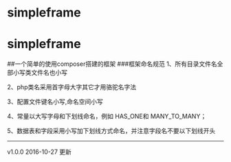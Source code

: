 # simpleframe
simpleframe
================================================

##一个简单的使用composer搭建的框架
###框架命名规范
1、所有目录文件名全部小写类文件名也小写

2、php类名采用首字母大字其它才用骆驼名字法

3、配置文件键名小写,命名空间小写

4、常量以大写字母和下划线命名，例如 HAS_ONE和 MANY_TO_MANY；

5、数据表和字段采用小写加下划线方式命名，并注意字段名不要以下划线开头


---------------------
v1.0.0 2016-10-27  更新

